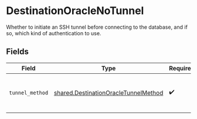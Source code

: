 # DestinationOracleNoTunnel

Whether to initiate an SSH tunnel before connecting to the database, and if so, which kind of authentication to use.


## Fields

| Field                                                                                        | Type                                                                                         | Required                                                                                     | Description                                                                                  |
| -------------------------------------------------------------------------------------------- | -------------------------------------------------------------------------------------------- | -------------------------------------------------------------------------------------------- | -------------------------------------------------------------------------------------------- |
| `tunnel_method`                                                                              | [shared.DestinationOracleTunnelMethod](../../models/shared/destinationoracletunnelmethod.md) | :heavy_check_mark:                                                                           | No ssh tunnel needed to connect to database                                                  |